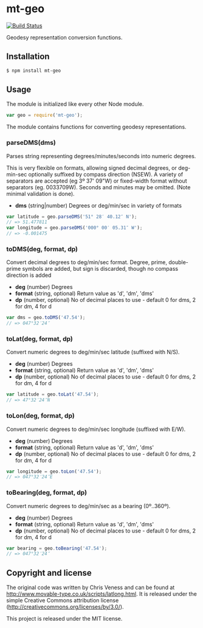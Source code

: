 mt-geo
======

[![Build Status](https://travis-ci.org/peterhaldbaek/mt-geo.svg?branch=master)](https://travis-ci.org/peterhaldbaek/mt-geo)

Geodesy representation conversion functions.


Installation
------------

```bash
$ npm install mt-geo
```

Usage
-----

The module is initialized like every other Node module.

```js
var geo = require('mt-geo');
```

The module contains functions for converting geodesy representations.


### parseDMS(dms)

Parses string representing degrees/minutes/seconds into numeric degrees.

This is very flexible on formats, allowing signed decimal degrees, or deg-min-sec optionally
suffixed by compass direction (NSEW). A variety of separators are accepted (eg 3º 37' 09"W) 
or fixed-width format without separators (eg. 0033709W). Seconds and minutes may be omitted.
(Note minimal validation is done).

- __dms__ (string|number) Degrees or deg/min/sec in variety of formats

```js
var latitude = geo.parseDMS('51° 28′ 40.12″ N');
// => 51.477811
var longitude = geo.parseDMS('000° 00′ 05.31″ W');
// => -0.001475
```


### toDMS(deg, format, dp)

Convert decimal degrees to deg/min/sec format.
Degree, prime, double-prime symbols are added, but sign is discarded, though no compass
direction is added

- __deg__ (number) Degrees
- __format__ (string, optional) Return value as 'd', 'dm', 'dms'
- __dp__ (number, optional) No of decimal places to use - default 0 for dms, 2 for dm, 4 for d

```js
var dms = geo.toDMS('47.54');
// => 047°32′24″
```


### toLat(deg, format, dp)

Convert numeric degrees to deg/min/sec latitude (suffixed with N/S).

- __deg__ (number) Degrees
- __format__ (string, optional) Return value as 'd', 'dm', 'dms'
- __dp__ (number, optional) No of decimal places to use - default 0 for dms, 2 for dm, 4 for d

```js
var latitude = geo.toLat('47.54');
// => 47°32′24″N
```


### toLon(deg, format, dp)

Convert numeric degrees to deg/min/sec longitude (suffixed with E/W).

- __deg__ (number) Degrees
- __format__ (string, optional) Return value as 'd', 'dm', 'dms'
- __dp__ (number, optional) No of decimal places to use - default 0 for dms, 2 for dm, 4 for d

```js
var longitude = geo.toLon('47.54');
// => 047°32′24″E
```


### toBearing(deg, format, dp)

Convert numeric degrees to deg/min/sec as a bearing (0º..360º).

- __deg__ (number) Degrees
- __format__ (string, optional) Return value as 'd', 'dm', 'dms'
- __dp__ (number, optional) No of decimal places to use - default 0 for dms, 2 for dm, 4 for d

```js
var bearing = geo.toBearing('47.54');
// => 047°32′24″
```



Copyright and license
---------------------

The original code was written by Chris Veness and can be found at
http://www.movable-type.co.uk/scripts/latlong.html. It is released under the
simple Creative Commons attribution license
(http://creativecommons.org/licenses/by/3.0/).

This project is released under the MIT license.
